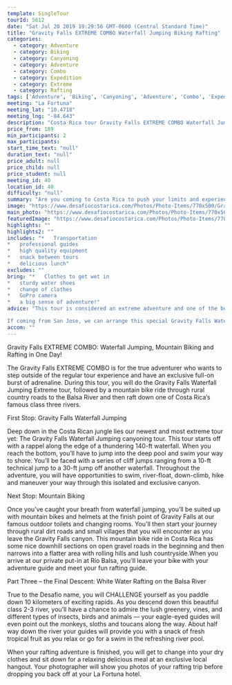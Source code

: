 ```yaml
---
template: SingleTour
tourId: 5612
date: "Sat Jul 20 2019 19:29:56 GMT-0600 (Central Standard Time)"
title: "Gravity Falls EXTREME COMBO Waterfall Jumping Biking Rafting"
categories: 
  - category: Adventure
  - category: Biking
  - category: Canyoning
  - category: Adventure
  - category: Combo
  - category: Expedition
  - category: Extreme
  - category: Rafting
tags: ['Adventure', 'Biking', 'Canyoning', 'Adventure', 'Combo', 'Expedition', 'Extreme', 'Rafting']
meeting: "La Fortuna"
meeting_lat: "10.4718"
meeting_lng: "-84.643"
description: "Costa Rica tour Gravity Falls EXTREME COMBO Waterfall Jumping Biking Rafting, id 5612"
price_from: 189
min_participants: 2
max_participants: 
start_time_text: "null"
duration_text: "null"
price_adult: null
price_child: null
price_student: null
meeting_id: 40
location_id: 40
difficulty: "null"
summary: "Are you coming to Costa Rica to push your limits and experience maximum adrenaline? The Gravity Falls EXTREME COMBO FULL-DAY Triple Threat will make your Costa Rica vacation complete. You will be pushed to your limits as you jump from waterfalls, go mountain biking and finish rafting an amazing river near the Arenal Volcano."
image: "https://www.desafiocostarica.com/Photos/Photo-Items/770x500/Gravity-Falls-EXTREME-COMBO-Waterfall-Jumping-Biking-Rafting-1507317188.jpg"
main_photo: "https://www.desafiocostarica.com/Photos/Photo-Items/770x500/Gravity-Falls-EXTREME-COMBO-Waterfall-Jumping-Biking-Rafting-1507317188.jpg"
featuredImage: "https://www.desafiocostarica.com/Photos/Photo-Items/770x500/Gravity-Falls-EXTREME-COMBO-Waterfall-Jumping-Biking-Rafting-1507317188.jpg"
highlights: ""
highlights2: ""
includes: "*   Transportation
*   professional guides
*   high quality equipment
*   snack between tours
*   delicious lunch"
excludes: ""
bring: "*   Clothes to get wet in
*   sturdy water shoes
*   change of clothes
*   GoPro camera
*   a big sense of adventure!"
advice: "This tour is considered an extreme adventure and one of the best things to do in Costa Rica and advisable for those who are athletic and physically fit. No experience necessary. There are different jump heights throughout the tour and paths in case you decide to skip a jump - but the idea is to push yourself to your limits on this Costa Rica extreme tour Gravity Falls! Have a look at our Adventure Waiver if you have questions about our Costa Rica adventure tour policies.

If coming from San Jose, we can arrange this special Gravity Falls Waterfall Jumping Costa Rica canyoning expedition as a Desafio Adventure Connection where your journey is the adventure! Be sure to ask one of our Adventure Specialists to help you with your reservations. For reasons beyond our control (climate, river levels, etc.), we may change to a more-suitable tour with an equal or similar adventure-appeal or offer other tour options so you don't miss out on a fun day in Costa Rica. We reserve the right to cancel a trip due to unfavorable conditions & will only run a tour according to our policies. Full refund is given if (on rare occasion) no tour is run. This adventure involves some inherent risk and physical exertion, so you must be in good physical conditions! NOTE: We have an extra transport charge for hotels outside of our normal pick-up"
accom: ""
---
```

Gravity Falls EXTREME COMBO: Waterfall Jumping, Mountain Biking and Rafting in One Day!

The Gravity Falls EXTREME COMBO is for the true adventurer who wants to step outside of the regular tour experience and have an exclusive full-on burst of adrenaline. During this tour, you will do the Gravity Falls Waterfall Jumping Extreme tour, followed by a mountain bike ride through rural country roads to the Balsa River and then raft down one of Costa Rica’s famous class three rivers.

First Stop: Gravity Falls Waterfall Jumping

Deep down in the Costa Rican jungle lies our newest and most extreme tour yet: The Gravity Falls Waterfall Jumping canyoning tour. This tour starts off with a rappel along the edge of a thundering 140-ft waterfall. When you reach the bottom, you’ll have to jump into the deep pool and swim your way to shore. You’ll be faced with a series of cliff jumps ranging from a 10-ft technical jump to a 30-ft jump off another waterfall. Throughout the adventure, you will have opportunities to swim, river-float, down-climb, hike and maneuver your way through this isolated and exclusive canyon.

Next Stop: Mountain Biking

Once you’ve caught your breath from waterfall jumping, you’ll be suited up with mountain bikes and helmets at the finish point of Gravity Falls at our famous outdoor toilets and changing rooms. You'll then start your journey through rural dirt roads and small villages that you will encounter as you leave the Gravity Falls canyon. This mountain bike ride in Costa Rica has some nice downhill sections on open gravel roads in the beginning and then narrows into a flatter area with rolling hills and lush countryside.When you arrive at our private put-in at Río Balsa, you'll leave your bike with your adventure guide and meet your fun rafting guide.

Part Three – the Final Descent: White Water Rafting on the Balsa River

True to the Desafio name, you will CHALLENGE yourself as you paddle down 10 kilometers of exciting rapids. As you descend down this beautiful class 2-3 river, you’ll have a chance to admire the lush greenery, vines, and different types of insects, birds and animals — your eagle-eyed guides will even point out the monkeys, sloths and toucans along the way. About half way down the river your guides will provide you with a snack of fresh tropical fruit as you relax or go for a swim in the refreshing river pool.

When your rafting adventure is finished, you will get to change into your dry clothes and sit down for a relaxing delicious meal at an exclusive local hangout. Your photographer will show you photos of your rafting trip before dropping you back off at your La Fortuna hotel.
